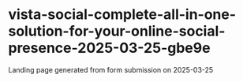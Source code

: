 # vista-social-complete-all-in-one-solution-for-your-online-social-presence-2025-03-25-gbe9e
Landing page generated from form submission on 2025-03-25
